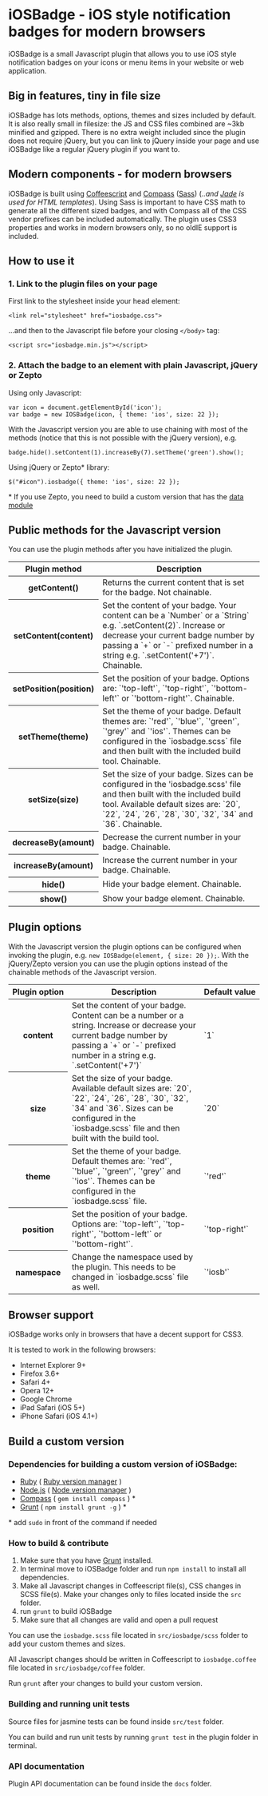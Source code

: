 # iOSBadge - iOS style notification badges for modern browsers

iOSBadge is a small Javascript plugin that allows you to use iOS style notification badges on your icons or menu items in your website or web application.

## Big in features, tiny in file size

iOSBadge has lots methods, options, themes and sizes included by default. It is also really small in filesize: the JS and CSS files combined are ~3kb minified and gzipped. There is no extra weight included since the plugin does not require jQuery, but you can link to jQuery inside your page and use iOSBadge like a regular jQuery plugin if you want to.

## Modern components - for modern browsers

iOSBadge is built using [Coffeescript](http://coffeescript.org/) and [Compass](http://compass-style.org/) ([Sass](http://sass-lang.com/)) (_..and [Jade](http://jade-lang.com/) is used for HTML templates_). Using Sass is important to have CSS math to generate all the different sized badges, and with Compass all of the CSS vendor prefixes can be included automatically. The plugin uses CSS3 properties and works in modern browsers only, so no oldIE support is included.

## How to use it

### 1. Link to the plugin files on your page

First link to the stylesheet inside your head element:

    <link rel="stylesheet" href="iosbadge.css">

...and then to the Javascript file before your closing `</body>` tag:

    <script src="iosbadge.min.js"></script>

### 2. Attach the badge to an element with plain Javascript, jQuery or Zepto

Using only Javascript:

    var icon = document.getElementById('icon');
    var badge = new IOSBadge(icon, { theme: 'ios', size: 22 });

With the Javascript version you are able to use chaining with most of the methods (notice that this is not possible with the jQuery version), e.g.

    badge.hide().setContent(1).increaseBy(7).setTheme('green').show();

Using jQuery or Zepto* library:

    $("#icon").iosbadge({ theme: 'ios', size: 22 });

\* If you use Zepto, you need to build a custom version that has the [data module](https://github.com/madrobby/zepto#zepto-modules)

## Public methods for the Javascript version

You can use the plugin methods after you have initialized the plugin.

<table>
<thead><tr>
  <th>Plugin method</th> <th>Description</th>
</tr></thead>
<tbody>
  <tr>
    <th>getContent()</th>
    <td>
      Returns the current content that is set for the badge. Not chainable.
    </td>
  </tr>
  <tr>
    <th>setContent(content)</th>
    <td>
      Set the content of your badge. Your content can be a `Number` or a `String` e.g. `.setContent(2)`. Increase or decrease your current badge number by passing a `+` or `-` prefixed number in a string e.g. `.setContent('+7')`. Chainable.
    </td>
  </tr>
  <tr>
    <th>setPosition(position)</th>
    <td>
      Set the position of your badge. Options are: `'top-left'`, `'top-right'`, `'bottom-left'` or `'bottom-right'`. Chainable.
    </td>
  </tr>
  <tr>
    <th>setTheme(theme)</th>
    <td>
      Set the theme of your badge. Default themes are: `'red'`, `'blue'`, `'green'`, `'grey'` and `'ios'`. Themes can be configured in the `iosbadge.scss` file and then built with the included build tool. Chainable.
    </td>
  </tr>
  <tr>
    <th>setSize(size)</th>
    <td>
      Set the size of your badge. Sizes can be configured in the 'iosbadge.scss' file and then built with the included build tool. Available default sizes are: `20`, `22`, `24`, `26`, `28`, `30`, `32`, `34` and `36`. Chainable.
    </td>
  </tr>
  <tr>
    <th>decreaseBy(amount)</th>
    <td>
      Decrease the current number in your badge. Chainable.
    </td>
  </tr>
  <tr>
    <th>increaseBy(amount)</th>
    <td>
      Increase the current number in your badge. Chainable.
    </td>
  </tr>
  <tr>
    <th>hide()</th>
    <td>
      Hide your badge element. Chainable.
    </td>
  </tr>
  <tr>
    <th>show()</th>
    <td>
      Show your badge element. Chainable.
    </td>
  </tr>
</tbody>
</table>

## Plugin options

With the Javascript version the plugin options can be configured when invoking the plugin, e.g. `new IOSBadge(element, { size: 20 });`. With the jQuery/Zepto version you can use the plugin options instead of the chainable methods of the Javascript version.

<table>
<thead><tr>
  <th>Plugin&nbsp;option</th> <th>Description</th> <th>Default&nbsp;value</th>
</tr></thead>
<tbody>
  <tr>
    <th>content</th>
    <td>
      Set the content of your badge. Content can be a number or a string. Increase or decrease your current badge number by passing a `+` or `-` prefixed number in a string e.g. `.setContent('+7')`
    </td>
    <td>
      `1`
    </td>
  </tr>
  <tr>
    <th>size</th>
    <td>
      Set the size of your badge. Available default sizes are: `20`, `22`, `24`, `26`, `28`, `30`, `32`, `34` and `36`. Sizes can be configured in the `iosbadge.scss` file and then built with the build tool.
    </td>
    <td>
      `20`
    </td>
  </tr>
  <tr>
    <th>theme</th>
    <td>
      Set the theme of your badge. Default themes are: `'red'`, `'blue'`, `'green'`, `'grey'` and `'ios'`. Themes can be configured in the `iosbadge.scss` file.
    </td>
    <td>
      `'red'`
    </td>
  </tr>
  <tr>
    <th>position</th>
    <td>
      Set the position of your badge. Options are: `'top-left'`, `'top-right'`, `'bottom-left'` or `'bottom-right'`.
    </td>
    <td>
      `'top-right'`
    </td>
  </tr>
  <tr>
    <th>namespace</th>
    <td>
      Change the namespace used by the plugin. This needs to be changed in `iosbadge.scss` file as well.
    </td>
    <td>
      `'iosb'`
    </td>
  </tr>
</tbody>
</table>

## Browser support

iOSBadge works only in browsers that have a decent support for CSS3.

It is tested to work in the following browsers:

* Internet Explorer 9+
* Firefox 3.6+
* Safari 4+
* Opera 12+
* Google Chrome
* iPad Safari (iOS 5+)
* iPhone Safari (iOS 4.1+)

## Build a custom version

### Dependencies for building a custom version of iOSBadge:

* [Ruby](http://www.ruby-lang.org/en/downloads/) ( [Ruby version manager](https://rvm.io/rvm/install/) )
* [Node.js](http://nodejs.org/) ( [Node version manager](https://github.com/creationix/nvm) )
* [Compass](http://compass-style.org/) ( `gem install compass` ) *
* [Grunt](http://gruntjs.com/) ( `npm install grunt -g` ) *

\* add `sudo` in front of the command if needed

### How to build & contribute

1. Make sure that you have [Grunt](http://gruntjs.com/) installed.
2. In terminal move to iOSBadge folder and run `npm install` to install all dependencies.
3. Make all Javascript changes in Coffeescript file(s), CSS changes in SCSS file(s). Make your changes only to files located inside the `src` folder.
4. run `grunt` to build iOSBadge
5. Make sure that all changes are valid and open a pull request

You can use the `iosbadge.scss` file located in `src/iosbadge/scss` folder to add your custom themes and sizes. 

All Javascript changes should be written in Coffeescript to `iosbadge.coffee` file located in `src/iosbadge/coffee` folder.

Run `grunt` after your changes to build your custom version.

### Building and running unit tests

Source files for jasmine tests can be found inside `src/test` folder. 

You can build and run unit tests by running `grunt test` in the plugin folder in terminal.

### API documentation

Plugin API documentation can be found inside the `docs` folder.




